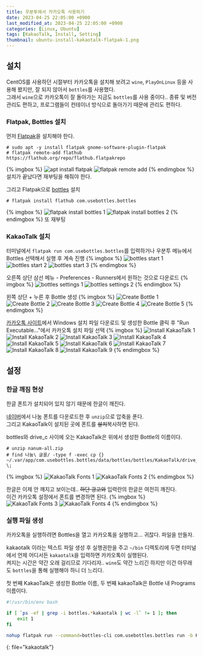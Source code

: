 ```yaml
---
title: 우분투에서 카카오톡 사용하기
date: 2023-04-25 22:05:00 +0900
last_modified_at: 2023-04-25 22:05:00 +0900
categories: [Linux, Ubuntu]
tags: [KakaoTalk, Install, Setting]
thumbnail: ubuntu-install-kakaotalk-flatpak-1.png
---
```


## 설치
CentOS를 사용하던 시절부터 카카오톡을 설치해 보려고 `wine`, `PlayOnLinux` 등을 사용해 봤지만, 잘 되지 않아서 `bottles`를 사용했다.  
그래서 `wine`으로 카카오톡이 잘 돌아가는 지금도 `bottles`를 사용 중이다.. 종류 및 버전 관리도 편하고, 프로그램들이 컨테이너 방식으로 돌아가기 때문에 관리도 편하다.

### Flatpak, Bottles 설치
먼저 [Flatpak](https://flatpak.org/setup/Ubuntu)을 설치해야 한다.
```terminal
# sudo apt -y install flatpak gnome-software-plugin-flatpak
# flatpak remote-add flathub https://flathub.org/repo/flathub.flatpakrepo
```
{% imgbox %}
![apt install flatpak](ubuntu-install-kakaotalk-flatpak-1.png)
![flatpak remote add](ubuntu-install-kakaotalk-flatpak-2.png)
{% endimgbox %}
설치가 끝났다면 재부팅을 해줘야 한다.

그리고 Flatpak으로 [bottles](https://flathub.org/apps/com.usebottles.bottles) 설치
```terminal
# flatpak install flathub com.usebottles.bottles
```
{% imgbox %}
![flatpak install bottles 1](ubuntu-install-kakaotalk-bottles-1.png)
![flatpak install bottles 2](ubuntu-install-kakaotalk-bottles-2.png)
{% endimgbox %}
또 재부팅

### KakaoTalk 설치
터미널에서 `flatpak run com.usebottles.bottles`를 입력하거나 우분투 메뉴에서 Bottles 선택해서 실행 후 계속 진행
{% imgbox %}
![bottles start 1](ubuntu-install-kakaotalk-bottles-3.png)
![bottles start 2](ubuntu-install-kakaotalk-bottles-4.png)
![bottles start 3](ubuntu-install-kakaotalk-bottles-5.png)
{% endimgbox %}

오른쪽 상단 삼선 메뉴 - Preferences - Runners에서 원하는 것으로 다운로드
{% imgbox %}
![bottles settings 1](ubuntu-install-kakaotalk-bottles-6.png)
![bottles settings 2](ubuntu-install-kakaotalk-bottles-7.png)
{% endimgbox %}

왼쪽 상단 + 누른 후 Bottle 생성
{% imgbox %}
![Create Bottle 1](ubuntu-install-kakaotalk-bottles-8.png)
![Create Bottle 2](ubuntu-install-kakaotalk-bottles-9.png)
![Create Bottle 3](ubuntu-install-kakaotalk-bottles-10.png)
![Create Bottle 4](ubuntu-install-kakaotalk-bottles-11.png)
![Create Bottle 5](ubuntu-install-kakaotalk-bottles-12.png)
{% endimgbox %}

[카카오톡 사이트](https://www.kakaocorp.com/page/service/service/KakaoTalk)에서 Windows 설치 파일 다운로드 및 생성한 Bottle 클릭 후 "Run Executable..."에서 카카오톡 설치 파일 선택
{% imgbox %}
![Install KakaoTalk 1](ubuntu-install-kakaotalk-1.png)
![Install KakaoTalk 2](ubuntu-install-kakaotalk-2.png)
![Install KakaoTalk 3](ubuntu-install-kakaotalk-3.png)
![Install KakaoTalk 4](ubuntu-install-kakaotalk-4.png)
![Install KakaoTalk 5](ubuntu-install-kakaotalk-5.png)
![Install KakaoTalk 6](ubuntu-install-kakaotalk-6.png)
![Install KakaoTalk 7](ubuntu-install-kakaotalk-7.png)
![Install KakaoTalk 8](ubuntu-install-kakaotalk-8.png)
![Install KakaoTalk 9](ubuntu-install-kakaotalk-9.png)
{% endimgbox %}

## 설정
### 한글 깨짐 현상
한글 폰트가 설치되어 있지 않기 때문에 한글이 깨진다.

[네이버](https://hangeul.naver.com/font#font-info-section)에서 나눔 폰트를 다운로드한 후 `unzip`으로 압축을 푼다.  
그리고 KakaoTalk이 설치된 곳에 폰트를 ~~설치~~복사하면 된다.

bottles와 drive_c 사이에 오는 KakaoTalk은 위에서 생성한 Bottle의 이름이다.
```terminal
# unzip nanum-all.zip
# find 나눔\ 글꼴/ -type f -exec cp {} ~/.var/app/com.usebottles.bottles/data/bottles/bottles/KakaoTalk/drive_c/windows/Fonts/ \;
```
{% imgbox %}
![KakaoTalk Fonts 1](ubuntu-install-kakaotalk-fonts-1.png)
![KakaoTalk Fonts 2](ubuntu-install-kakaotalk-fonts-2.png)
{% endimgbox %}

한글은 이제 안 깨지고 보이는데.. ~~하단 광고와~~ 입력란의 한글은 여전히 깨진다.  
이건 카카오톡 설정에서 폰트를 변경하면 된다.
{% imgbox %}
![KakaoTalk Fonts 3](ubuntu-install-kakaotalk-fonts-3.png)
![KakaoTalk Fonts 4](ubuntu-install-kakaotalk-fonts-4.png)
{% endimgbox %}

### 실행 파일 생성
카카오톡을 실행하려면 Bottles을 열고 카카오톡을 실행하고... 귀찮다. 파일을 만들자.

kakaotalk 이라는 텍스트 파일 생성 후 실행권한을 주고 `~/bin` 디렉토리에 두면 터미널에서 언제 어디서든 `kakaotalk`을 입력하면 카카오톡이 실행된다.  
켜지는 시간은 약간 오래 걸리므로 기다리자.. `wine`도 약간 느리긴 하지만 이건 아무래도 `bottles`을 통해 실행해야 하니 더 느리다.

첫 번째 KakaoTalk은 생성한 Bottle 이름, 두 번째 kakaoTalk은 Bottle 내 Programs 이름이다.
```bash
#!/usr/bin/env bash

if [ `ps -ef | grep -i bottles.*kakaotalk | wc -l` != 1 ]; then
	exit 1
fi

nohup flatpak run --command=bottles-cli com.usebottles.bottles run -b KakaoTalk -p KakaoTalk 2>&1 > /dev/null &
```
{: file="kakaotalk"}

